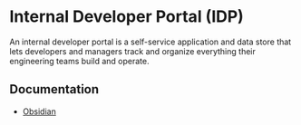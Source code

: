 # Internal Developer Portal (IDP)

An internal developer portal is a self-service application and data store that lets developers and managers track and organize everything their engineering teams build and operate.

## Documentation

- [Obsidian](../../doc/duumbi/DevOps/Internal%20Developer%20Portal%20(IDP).md)